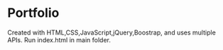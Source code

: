 # Portfolio

Created with HTML,CSS,JavaScript,jQuery,Boostrap, and uses multiple APIs.
Run index.html in main folder.
